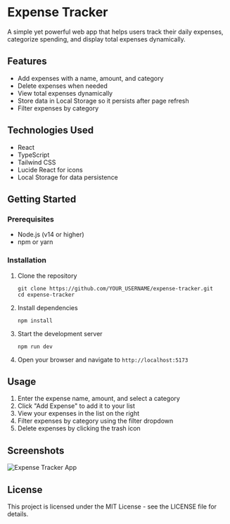 # Expense Tracker

A simple yet powerful web app that helps users track their daily expenses, categorize spending, and display total expenses dynamically.

## Features

- Add expenses with a name, amount, and category
- Delete expenses when needed
- View total expenses dynamically
- Store data in Local Storage so it persists after page refresh
- Filter expenses by category

## Technologies Used

- React
- TypeScript
- Tailwind CSS
- Lucide React for icons
- Local Storage for data persistence

## Getting Started

### Prerequisites

- Node.js (v14 or higher)
- npm or yarn

### Installation

1. Clone the repository
   ```
   git clone https://github.com/YOUR_USERNAME/expense-tracker.git
   cd expense-tracker
   ```

2. Install dependencies
   ```
   npm install
   ```

3. Start the development server
   ```
   npm run dev
   ```

4. Open your browser and navigate to `http://localhost:5173`

## Usage

1. Enter the expense name, amount, and select a category
2. Click "Add Expense" to add it to your list
3. View your expenses in the list on the right
4. Filter expenses by category using the filter dropdown
5. Delete expenses by clicking the trash icon

## Screenshots

![Expense Tracker App](https://source.unsplash.com/random/800x400/?finance)

## License

This project is licensed under the MIT License - see the LICENSE file for details.